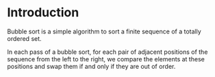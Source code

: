 # Introduction

Bubble sort is a simple algorithm to sort a finite sequence of a totally ordered set.

In each pass of a bubble sort, for each pair of adjacent positions of the sequence from the left to the right, we compare the elements at these positions and swap them if and only if they are out of order.